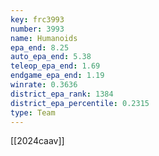 ```yaml
---
key: frc3993
number: 3993
name: Humanoids
epa_end: 8.25
auto_epa_end: 5.38
teleop_epa_end: 1.69
endgame_epa_end: 1.19
winrate: 0.3636
district_epa_rank: 1384
district_epa_percentile: 0.2315
type: Team
---
```

[[2024caav]]
